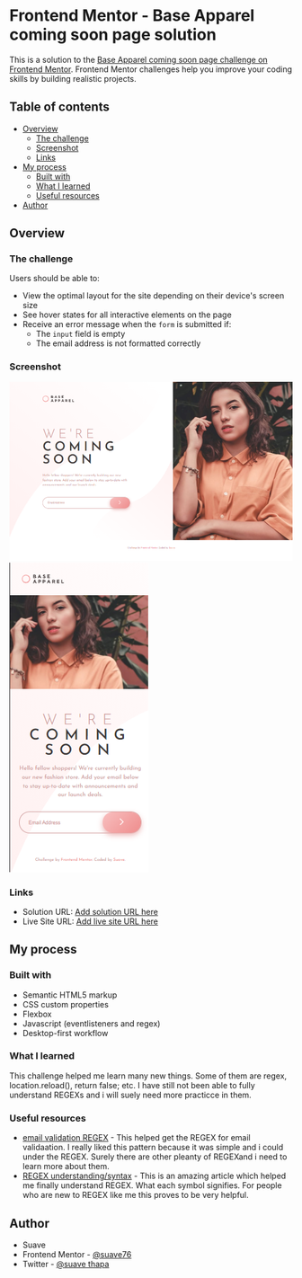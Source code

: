 # Frontend Mentor - Base Apparel coming soon page solution

This is a solution to the [Base Apparel coming soon page challenge on Frontend Mentor](https://www.frontendmentor.io/challenges/base-apparel-coming-soon-page-5d46b47f8db8a7063f9331a0). Frontend Mentor challenges help you improve your coding skills by building realistic projects.

## Table of contents

- [Overview](#overview)
  - [The challenge](#the-challenge)
  - [Screenshot](#screenshot)
  - [Links](#links)
- [My process](#my-process)
  - [Built with](#built-with)
  - [What I learned](#what-i-learned)
  - [Useful resources](#useful-resources)
- [Author](#author)

## Overview

### The challenge

Users should be able to:

- View the optimal layout for the site depending on their device's screen size
- See hover states for all interactive elements on the page
- Receive an error message when the `form` is submitted if:
  - The `input` field is empty
  - The email address is not formatted correctly

### Screenshot

![](Screenshot_desktop.png)
![](Screenshot_mobile.png)

### Links

- Solution URL: [Add solution URL here](https://your-solution-url.com)
- Live Site URL: [Add live site URL here](https://your-live-site-url.com)

## My process

### Built with

- Semantic HTML5 markup
- CSS custom properties
- Flexbox
- Javascript (eventlisteners and regex)
- Desktop-first workflow

### What I learned

This challenge helped me learn many new things. Some of them are regex, location.reload(), return false; etc.
I have still not been able to fully understand REGEXs and i will suely need more practicce in them.

### Useful resources

- [email validation REGEX](https://www.tutorialspoint.com/checking-for-valid-email-address-using-regular-expressions-in-java) - This helped get the REGEX for email validaation. I really liked this pattern because it was simple and i could under the REGEX. Surely there are other pleanty of REGEXand i need to learn more about them.
- [REGEX understanding/syntax](https://www.w3schools.com/jsref/jsref_obj_regexp.asp) - This is an amazing article which helped me finally understand REGEX. What each symbol signifies. For people who are new to REGEX like me this proves to be very helpful.

## Author

- Suave
- Frontend Mentor - [@suave76](https://www.frontendmentor.io/profile/suave76)
- Twitter - [@suave thapa](https://www.linkedin.com/in/suave-thapa-857447190/)
